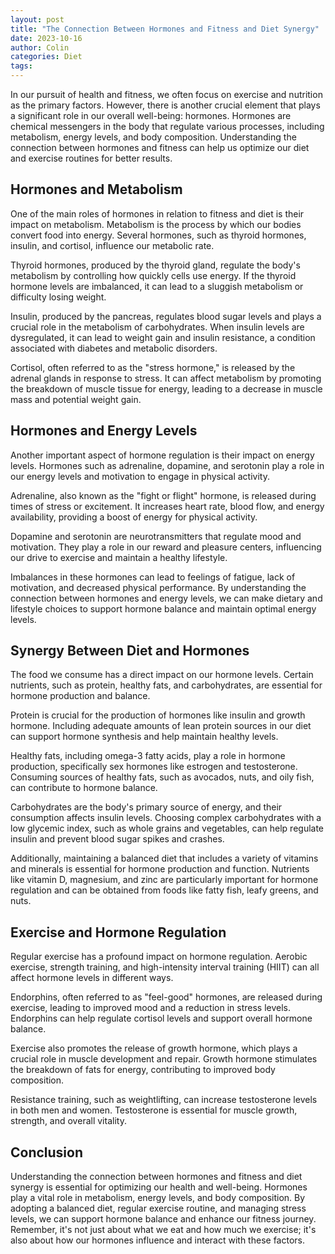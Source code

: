 ```yaml
---
layout: post
title: "The Connection Between Hormones and Fitness and Diet Synergy"
date: 2023-10-16
author: Colin
categories: Diet
tags: 
---
```


In our pursuit of health and fitness, we often focus on exercise and nutrition as the primary factors. However, there is another crucial element that plays a significant role in our overall well-being: hormones. Hormones are chemical messengers in the body that regulate various processes, including metabolism, energy levels, and body composition. Understanding the connection between hormones and fitness can help us optimize our diet and exercise routines for better results.

## Hormones and Metabolism

One of the main roles of hormones in relation to fitness and diet is their impact on metabolism. Metabolism is the process by which our bodies convert food into energy. Several hormones, such as thyroid hormones, insulin, and cortisol, influence our metabolic rate.

Thyroid hormones, produced by the thyroid gland, regulate the body's metabolism by controlling how quickly cells use energy. If the thyroid hormone levels are imbalanced, it can lead to a sluggish metabolism or difficulty losing weight.

Insulin, produced by the pancreas, regulates blood sugar levels and plays a crucial role in the metabolism of carbohydrates. When insulin levels are dysregulated, it can lead to weight gain and insulin resistance, a condition associated with diabetes and metabolic disorders.

Cortisol, often referred to as the "stress hormone," is released by the adrenal glands in response to stress. It can affect metabolism by promoting the breakdown of muscle tissue for energy, leading to a decrease in muscle mass and potential weight gain.

## Hormones and Energy Levels

Another important aspect of hormone regulation is their impact on energy levels. Hormones such as adrenaline, dopamine, and serotonin play a role in our energy levels and motivation to engage in physical activity.

Adrenaline, also known as the "fight or flight" hormone, is released during times of stress or excitement. It increases heart rate, blood flow, and energy availability, providing a boost of energy for physical activity.

Dopamine and serotonin are neurotransmitters that regulate mood and motivation. They play a role in our reward and pleasure centers, influencing our drive to exercise and maintain a healthy lifestyle.

Imbalances in these hormones can lead to feelings of fatigue, lack of motivation, and decreased physical performance. By understanding the connection between hormones and energy levels, we can make dietary and lifestyle choices to support hormone balance and maintain optimal energy levels.

## Synergy Between Diet and Hormones

The food we consume has a direct impact on our hormone levels. Certain nutrients, such as protein, healthy fats, and carbohydrates, are essential for hormone production and balance.

Protein is crucial for the production of hormones like insulin and growth hormone. Including adequate amounts of lean protein sources in our diet can support hormone synthesis and help maintain healthy levels.

Healthy fats, including omega-3 fatty acids, play a role in hormone production, specifically sex hormones like estrogen and testosterone. Consuming sources of healthy fats, such as avocados, nuts, and oily fish, can contribute to hormone balance.

Carbohydrates are the body's primary source of energy, and their consumption affects insulin levels. Choosing complex carbohydrates with a low glycemic index, such as whole grains and vegetables, can help regulate insulin and prevent blood sugar spikes and crashes.

Additionally, maintaining a balanced diet that includes a variety of vitamins and minerals is essential for hormone production and function. Nutrients like vitamin D, magnesium, and zinc are particularly important for hormone regulation and can be obtained from foods like fatty fish, leafy greens, and nuts.

## Exercise and Hormone Regulation

Regular exercise has a profound impact on hormone regulation. Aerobic exercise, strength training, and high-intensity interval training (HIIT) can all affect hormone levels in different ways.

Endorphins, often referred to as "feel-good" hormones, are released during exercise, leading to improved mood and a reduction in stress levels. Endorphins can help regulate cortisol levels and support overall hormone balance.

Exercise also promotes the release of growth hormone, which plays a crucial role in muscle development and repair. Growth hormone stimulates the breakdown of fats for energy, contributing to improved body composition.

Resistance training, such as weightlifting, can increase testosterone levels in both men and women. Testosterone is essential for muscle growth, strength, and overall vitality.

## Conclusion

Understanding the connection between hormones and fitness and diet synergy is essential for optimizing our health and well-being. Hormones play a vital role in metabolism, energy levels, and body composition. By adopting a balanced diet, regular exercise routine, and managing stress levels, we can support hormone balance and enhance our fitness journey. Remember, it's not just about what we eat and how much we exercise; it's also about how our hormones influence and interact with these factors.